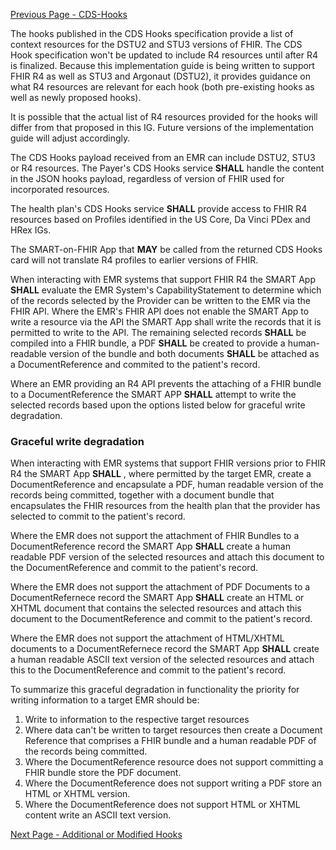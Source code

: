 [Previous Page - CDS-Hooks](CDS-Hooks.html)


The hooks published in the CDS Hooks specification provide a list of context resources for the DSTU2 and STU3 versions of FHIR. The CDS Hook specification won't be updated to include R4 resources until after R4 is finalized. Because this implementation guide is being written to support FHIR R4 as well as STU3 and Argonaut (DSTU2), it provides guidance on what R4 resources are relevant for each hook (both pre-existing hooks as well as newly proposed hooks).

It is possible that the actual list of R4 resources provided for the hooks will differ from that proposed in this IG. Future versions of the implementation guide will adjust accordingly.

The CDS Hooks payload received from an EMR can include DSTU2, STU3 or R4 resources. The Payer's CDS Hooks service **SHALL** handle the content in the JSON hooks payload, regardless of version of FHIR used for incorporated resources.

The health plan's CDS Hooks service **SHALL** provide access to FHIR R4 resources based on Profiles identified in the US Core, Da Vinci PDex and HRex IGs.

The SMART-on-FHIR App that **MAY** be called from the returned CDS Hooks card will not translate R4 profiles to earlier versions of FHIR. 

When interacting with EMR systems that support FHIR R4 the SMART App **SHALL** evaluate the EMR System's CapabilityStatement to determine which of the records selected by the Provider can be written to the EMR via the FHIR API. Where the EMR's FHIR API does not enable the SMART App to write a resource via the API the SMART App shall write the records that it is permitted to write to the API. The remaining selected records **SHALL** be compiled into a FHIR bundle, a PDF **SHALL** be created to provide a human-readable version of the bundle and both documents **SHALL** be attached as a DocumentReference and commited to the patient's record. 

Where an EMR providing an R4 API prevents the attaching of a FHIR bundle to a DocumentReference the SMART APP **SHALL** attempt to write the selected records based upon the options listed below for graceful write degradation.

### Graceful write degradation

When interacting with EMR systems that support FHIR versions prior to FHIR R4 the SMART App **SHALL** , where permitted by the target EMR, create a DocumentReference and encapsulate a PDF, human readable version of the records being committed, together with a document bundle that encapsulates the FHIR resources from the health plan that the provider has selected to commit to the patient's record.

Where the EMR does not support the attachment of FHIR Bundles to a DocumentReference record the SMART App **SHALL** create a human readable PDF version of the selected resources and attach this document to the DocumentReference and commit to the patient's record.

Where the EMR does not support the attachment of PDF Documents to a DocumentRefernece record the SMART App **SHALL** create an HTML or XHTML document that contains the selected resources and attach this document to the DocumentReference and commit to the patient's record.

Where the EMR does not support the attachment of HTML/XHTML documents to a DocumentRefernece record the SMART App **SHALL** create a human readable ASCII text version of the selected resources and attach this to the DocumentReference and commit to the patient's record.

To summarize this graceful degradation in functionality the priority for writing information to a target EMR should be:

1. Write to information to the respective target resources
2. Where data can't be written to target resources then create a Document Reference that comprises a FHIR bundle and a human readable PDF of the records being committed.
3. Where the DocumentReference resource does not support committing a FHIR bundle store the PDF document.
4. Where the DocumentReference does not support writing a PDF store an HTML or XHTML version.
5. Where the DocumentReference does not support HTML or XHTML content write an ASCII text version.




[Next Page - Additional or Modified Hooks](AdditionalorModifiedHooks.html)